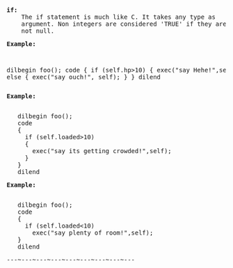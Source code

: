 <div class="mw-parser-output"><p><br />
<span id="dcif"></span>
</p>
<pre><b>if:</b>
    The if statement is much like C. It takes any type as
    argument. Non integers are considered 'TRUE' if they are
    not null.
</pre>
<pre><b>Example:</b>
</pre>
<pre>

   dilbegin foo();
   code
   {
     if (self.hp&gt;10)
     {
       exec("say Hehe!",self);
     }
     else
     {
       exec("say ouch!", self);
     }
   }
   dilend
</pre>
<pre><b>Example:</b>
</pre>
<pre>

   dilbegin foo();
   code
   {
     if (self.loaded&gt;10)
     {
       exec("say its getting crowded!",self);
     }
   }
   dilend
</pre>
<pre><b>Example:</b>
</pre>
<pre>

   dilbegin foo();
   code
   {
     if (self.loaded&lt;10)
       exec("say plenty of room!",self);
   }
   dilend
</pre>
<pre>---~---~---~---~---~---~---~---~---
</pre></div>